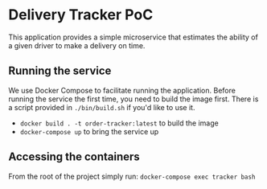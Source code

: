# Delivery Tracker PoC

This application provides a simple microservice that estimates the ability of a given driver to make a delivery on time.

## Running the service

We use Docker Compose to facilitate running the application. Before running the service the first time, you need to build
the image first. There is a script provided in `./bin/build.sh` if you'd like to use it.

 - `docker build . -t order-tracker:latest` to build the image
 - `docker-compose up` to bring the service up
 
## Accessing the containers

From the root of the project simply run: `docker-compose exec tracker bash`